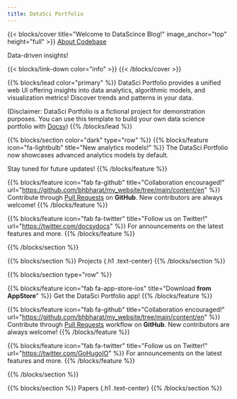 ```yaml
---
title: DataSci Portfolio
---
```


{{< blocks/cover title="Welcome to DataScince Blog!" image_anchor="top" height="full" >}}
<a class="btn btn-lg btn-primary me-3 mb-4" href="/docs/">
  About <i class="fas fa-arrow-alt-circle-right ms-2"></i>
</a>
<a class="btn btn-lg btn-secondary me-3 mb-4" href="https://github.com/bhbharat/my_website/tree/main/content/en">
  Codebase <i class="fab fa-github ms-2 "></i>
</a>
<p class="lead mt-5">Data-driven insights!</p>
{{< blocks/link-down color="info" >}}
{{< /blocks/cover >}}


{{% blocks/lead color="primary" %}}
DataSci Portfolio provides a unified web UI offering insights into data analytics,
algorithmic models, and visualization metrics! Discover trends and patterns in your data.

(Disclaimer: DataSci Portfolio is a fictional project for demonstration purposes. You can use this template to build your own data science portfolio with [Docsy](https://docsy.dev))
{{% /blocks/lead %}}


{{% blocks/section color="dark" type="row" %}}
{{% blocks/feature icon="fa-lightbulb" title="New analytics models!" %}}
The DataSci Portfolio now showcases advanced analytics models by default.

Stay tuned for future updates!
{{% /blocks/feature %}}


{{% blocks/feature icon="fab fa-github" title="Collaboration encouraged!" url="https://github.com/bhbharat/my_website/tree/main/content/en" %}}
Contribute through [Pull Requests](https://github.com/bhbharat/my_website/tree/main/content/en) on **GitHub**. New contributors are always welcome!
{{% /blocks/feature %}}


{{% blocks/feature icon="fab fa-twitter" title="Follow us on Twitter!" url="https://twitter.com/docsydocs" %}}
For announcements on the latest features and more.
{{% /blocks/feature %}}


{{% /blocks/section %}}


{{% blocks/section %}}
Projects
{.h1 .text-center}
{{% /blocks/section %}}


{{% blocks/section type="row" %}}

{{% blocks/feature icon="fab fa-app-store-ios" title="Download **from AppStore**" %}}
Get the DataSci Portfolio app!
{{% /blocks/feature %}}

{{% blocks/feature icon="fab fa-github" title="Collaboration encouraged!"
    url="https://github.com/bhbharat/my_website/tree/main/content/en" %}}
Contribute through [Pull Requests](https://github.com/bhbharat/my_website/tree/main/content/en)
workflow on **GitHub**. New contributors are always welcome!
{{% /blocks/feature %}}

{{% blocks/feature icon="fab fa-twitter" title="Follow us on Twitter!"
    url="https://twitter.com/GoHugoIO" %}}
For announcements on the latest features and more.
{{% /blocks/feature %}}

{{% /blocks/section %}}


{{% blocks/section %}}
Papers
{.h1 .text-center}
{{% /blocks/section %}}

